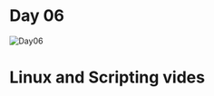 # Day 06
![Day06](https://github.com/user-attachments/assets/46a4da96-177e-44c3-921d-60e43c7d4c6f)


# Linux and Scripting vides
